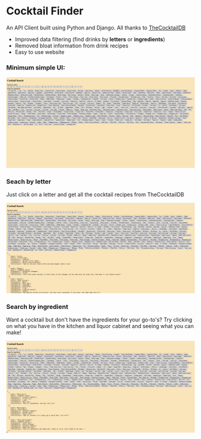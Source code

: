 # Cocktail Finder

An API Client built using Python and Django. All thanks to [TheCocktailDB](https://www.thecocktaildb.com/)

- Improved data filtering (find drinks by **letters** or **ingredients**)
- Removed bloat information from drink recipes
- Easy to use website

### Minimum simple UI:

![Home Page](/pics/home.png)

### Seach by letter

Just click on a letter and get all the cocktail recipes from TheCocktailDB

![Search by letter](/pics/seach-by-letter.png)

### Search by ingredient

Want a cocktail but don't have the ingredients for your go-to's? Try clicking on what
you have in the kitchen and liquor cabinet and seeing what you can make!

![Search by ingredient](/pics/search-by-ingredient.png)
